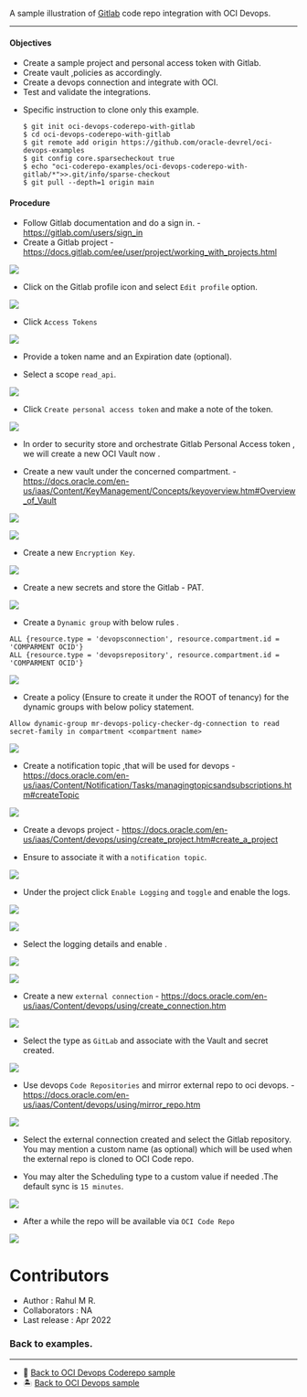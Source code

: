 A sample illustration of [Gitlab](https://gitlab.com/) code repo integration with OCI Devops.

--------

#### Objectives

- Create a sample project and personal access token with Gitlab.
- Create vault ,policies as accordingly.
- Create a devops connection and integrate with OCI.
- Test and validate the integrations.

* Specific instruction to clone only this example.

    ```
    $ git init oci-devops-coderepo-with-gitlab
    $ cd oci-devops-coderepo-with-gitlab
    $ git remote add origin https://github.com/oracle-devrel/oci-devops-examples
    $ git config core.sparsecheckout true
    $ echo "oci-coderepo-examples/oci-devops-coderepo-with-gitlab/*">>.git/info/sparse-checkout
    $ git pull --depth=1 origin main

    ```

#### Procedure 

- Follow Gitlab documentation and do a sign in. - https://gitlab.com/users/sign_in 
- Create a Gitlab project - https://docs.gitlab.com/ee/user/project/working_with_projects.html 

![](images/gitlab-project.png)

- Click on the Gitlab profile icon  and select `Edit profile` option.

![](images/gitlab-edit-profile.png)

- Click `Access Tokens`

![](images/gitlab-access-tokens.png)

- Provide a token name and an Expiration date (optional).

- Select a scope `read_api`.

![](images/gitlab-generate-token.png)

- Click `Create personal access token` and make a note of the token.

![](images/gitlab-token.png)

- In order to security store and orchestrate Gitlab Personal Access token , we will create a new OCI Vault now .

-  Create a new vault under the concerned compartment. - https://docs.oracle.com/en-us/iaas/Content/KeyManagement/Concepts/keyoverview.htm#Overview_of_Vault 

![](images/oci-vault-create.png)

![](images/oci-vault-create-1.png)

- Create a new `Encryption Key`.

![](images/oci-vault-create-2.png)

- Create a new secrets and store the Gitlab - PAT.

![](images/oci-vault-create-2.png)

- Create a `Dynamic group` with below rules .

```
ALL {resource.type = 'devopsconnection', resource.compartment.id = 'COMPARMENT OCID'}
ALL {resource.type = 'devopsrepository', resource.compartment.id = 'COMPARMENT OCID'}
```

![](images/oci-dg.png)

- Create a policy (Ensure to create it under the ROOT of tenancy) for the dynamic groups with below policy statement.

```
Allow dynamic-group mr-devops-policy-checker-dg-connection to read secret-family in compartment <compartment name>

```

![](images/oci-policy.png)

- Create a notification topic ,that will be used for devops - https://docs.oracle.com/en-us/iaas/Content/Notification/Tasks/managingtopicsandsubscriptions.htm#createTopic

![](images/oci-notifications.png)

- Create a devops project - https://docs.oracle.com/en-us/iaas/Content/devops/using/create_project.htm#create_a_project

- Ensure to associate it with a `notification topic`.

![](images/oci-devops-projects.png)

- Under the project click `Enable Logging` and `toggle`  and enable the logs.

![](images/oci-logs.png)

![](images/oci-logs-1.png)

- Select the logging details and enable .

![](images/oci-logs-2.png)

![](images/oci-logs-3.png)

- Create a new  `external connection` - https://docs.oracle.com/en-us/iaas/Content/devops/using/create_connection.htm

![](images/oci-ec1.png)

 - Select the type as `GitLab`  and associate with the Vault and secret created.

 ![](images/oci-ec-1.png)

- Use devops `Code Repositories` and mirror external repo to oci devops. - https://docs.oracle.com/en-us/iaas/Content/devops/using/mirror_repo.htm 

![](images/oci-repo.png)

- Select the external connection created and select the Gitlab repository. You may mention a custom name (as optional) which will be used when the external repo is cloned to OCI Code repo.

- You may alter the Scheduling type to a custom value if needed .The default sync is `15 minutes`.

![](images/oci-mirror-1.png)

- After a while the repo will be available via `OCI Code Repo`

![](images/oci-code-repo.png)


Contributors 
===========

- Author : Rahul M R.
- Collaborators : NA
- Last release : Apr 2022

### Back to examples.
----

- 🍿 [Back to OCI Devops Coderepo sample](./../README.md)
- 🏝️ [Back to OCI Devops sample](./../../README.md)

